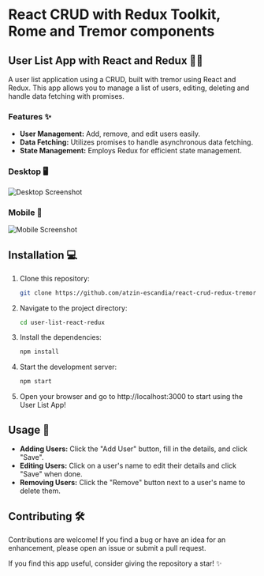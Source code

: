 # React CRUD with Redux Toolkit, Rome and Tremor components

## User List App with React and Redux 🧑‍💻

A user list application using a CRUD, built with tremor using React and Redux. This app allows you to manage a list of users, editing, deleting and handle data fetching with promises.

### Features ✨

- **User Management:** Add, remove, and edit users easily.
- **Data Fetching:** Utilizes promises to handle asynchronous data fetching.
- **State Management:** Employs Redux for efficient state management.

### Desktop 🖥️

![Desktop Screenshot](/path/to/desktop-screenshot.png)

### Mobile 📱

![Mobile Screenshot](/path/to/mobile-screenshot.png)

## Installation 💻

1. Clone this repository:
   ```bash
   git clone https://github.com/atzin-escandia/react-crud-redux-tremor.git
   ```
2. Navigate to the project directory:
   ```bash
   cd user-list-react-redux
   ```
3. Install the dependencies:
   ```bash
   npm install
   ```
4. Start the development server:
   ```bash
   npm start
   ```
5. Open your browser and go to http://localhost:3000 to start using the User List App!

## Usage 🚀

- **Adding Users:** Click the "Add User" button, fill in the details, and click "Save".
- **Editing Users:** Click on a user's name to edit their details and click "Save" when done.
- **Removing Users:** Click the "Remove" button next to a user's name to delete them.

## Contributing 🛠️

Contributions are welcome! If you find a bug or have an idea for an enhancement, please open an issue or submit a pull request.

If you find this app useful, consider giving the repository a star! ✨
